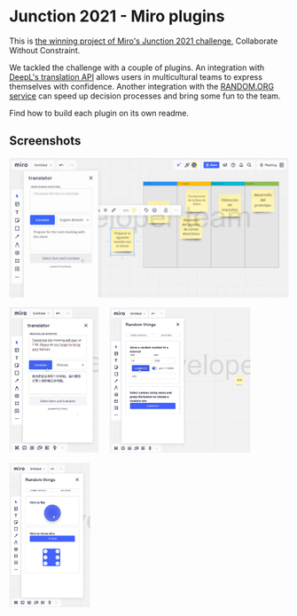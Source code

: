 # Junction 2021 - Miro plugins

This is [the winning project of Miro's Junction 2021 challenge](https://app.hackjunction.com/projects/junction-2021/view/61981a1db8591f00a6b8afc6), Collaborate Without Constraint.

We tackled the challenge with a couple of plugins. An integration with [DeepL's translation API](https://www.deepl.com/pro-api?cta=header-pro-api) allows users in multicultural teams to express themselves with confidence. Another integration with the [RANDOM.ORG service](https://www.random.org/) can speed up decision processes and bring some fun to the team.

Find how to build each plugin on its own readme.


## Screenshots

![translator-1](./images/translator-1.png)

<img src="./images/translator-2.png" alt="Translator plugin feature 2" width="32%">&nbsp;&nbsp;&nbsp;&nbsp;&nbsp;<img src="./images/random-1.png" alt="Random plugin feature 1" width="50.5%">

<img src="./images/random-2.png" alt="Random plugin feature 1" width="29%">
